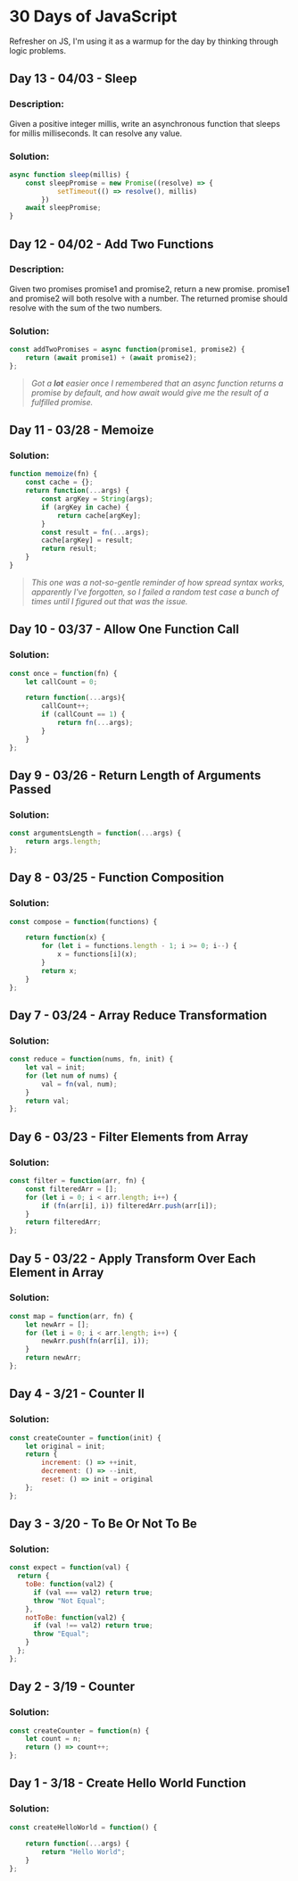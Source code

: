 # 30 Days of JavaScript
Refresher on JS, I'm using it as a warmup for the day by thinking through logic problems.

## Day 13 - 04/03 - Sleep
### Description:
Given a positive integer millis, write an asynchronous function that sleeps for millis milliseconds. It can resolve any value.
### Solution:
```javascript
async function sleep(millis) {
    const sleepPromise = new Promise((resolve) => {
            setTimeout(() => resolve(), millis)
        })
    await sleepPromise;
}
```

## Day 12 - 04/02 - Add Two Functions
### Description:
Given two promises promise1 and promise2, return a new promise. promise1 and promise2 will both resolve with a number. The returned promise should resolve with the sum of the two numbers.
### Solution:
```javascript
const addTwoPromises = async function(promise1, promise2) {
    return (await promise1) + (await promise2);
};
```
> *Got a **lot** easier once I remembered that an async function returns a promise by default, and
how await would give me the result of a fulfilled promise.*

## Day 11 - 03/28 - Memoize
### Solution:
```javascript
function memoize(fn) {
    const cache = {};
    return function(...args) {
        const argKey = String(args);
        if (argKey in cache) {
            return cache[argKey];
        }
        const result = fn(...args);
        cache[argKey] = result;
        return result;
    }
}
```
> *This one was a not-so-gentle reminder of how spread syntax works, apparently I've forgotten, so I failed a random test case a bunch of times until I figured out that was the issue.*

## Day 10 - 03/37 - Allow One Function Call
### Solution:
```javascript
const once = function(fn) {
    let callCount = 0;

    return function(...args){
        callCount++;
        if (callCount == 1) {
            return fn(...args);
        }
    }
};
```

## Day 9 - 03/26 - Return Length of Arguments Passed
### Solution:
```javascript
const argumentsLength = function(...args) {
    return args.length;
};
```

## Day 8 - 03/25 - Function Composition
### Solution:
```javascript
const compose = function(functions) {

    return function(x) {
        for (let i = functions.length - 1; i >= 0; i--) {
            x = functions[i](x);
        }
        return x;
    }
};
```

## Day 7 - 03/24 - Array Reduce Transformation
### Solution:
```javascript
const reduce = function(nums, fn, init) {
    let val = init;
    for (let num of nums) {
        val = fn(val, num);
    }
    return val;
};
```

## Day 6 - 03/23 - Filter Elements from Array
### Solution:
```javascript
const filter = function(arr, fn) {
    const filteredArr = [];
    for (let i = 0; i < arr.length; i++) {
        if (fn(arr[i], i)) filteredArr.push(arr[i]);
    }
    return filteredArr;
};
```

## Day 5 - 03/22 - Apply Transform Over Each Element in Array
### Solution:
```javascript
const map = function(arr, fn) {
    let newArr = [];
    for (let i = 0; i < arr.length; i++) {
        newArr.push(fn(arr[i], i));
    }
    return newArr;
};
```

## Day 4 - 3/21 - Counter II
### Solution:
```javascript
const createCounter = function(init) {
    let original = init;
    return {
        increment: () => ++init,
        decrement: () => --init,
        reset: () => init = original
    };
};
```

## Day 3 - 3/20 - To Be Or Not To Be
### Solution:
```javascript
const expect = function(val) {
  return {
    toBe: function(val2) {
      if (val === val2) return true;
      throw "Not Equal";
    },
    notToBe: function(val2) {
      if (val !== val2) return true;
      throw "Equal";
    }
  };
};
```

## Day 2 - 3/19 - Counter
### Solution:
```javascript
const createCounter = function(n) {
    let count = n;
    return () => count++;
};
```

## Day 1 - 3/18 - Create Hello World Function
### Solution:
```javascript
const createHelloWorld = function() {
    
    return function(...args) {
        return "Hello World";
    }
};
```